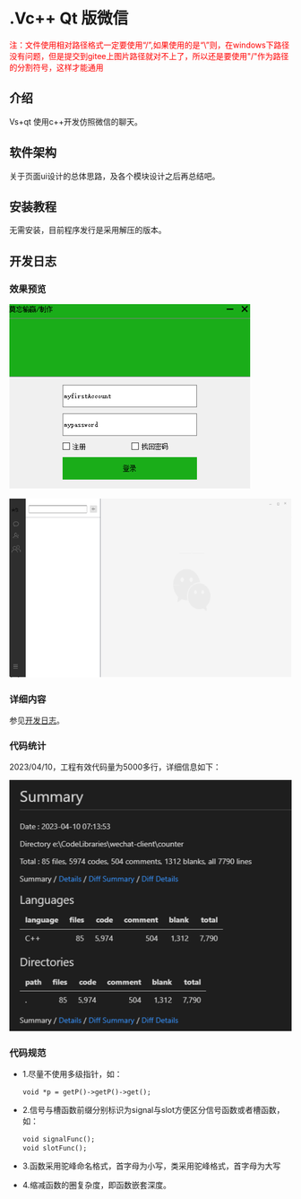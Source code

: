 # .Vc++ Qt 版微信

<font color=red>注：文件使用相对路径格式一定要使用“/”,如果使用的是“\”则，在windows下路径没有问题，但是提交到gitee上图片路径就对不上了，所以还是要使用"/"作为路径的分割符号，这样才能通用</font>

## 介绍

Vs+qt 使用c++开发仿照微信的聊天。

## 软件架构

关于页面ui设计的总体思路，及各个模块设计之后再总结吧。

## 安装教程

无需安装，目前程序发行是采用解压的版本。

## 开发日志

### 效果预览

![image-20230408195109180](./docs/images/image-20230408195109180.png)

![image-20230408195139125](./docs/images/image-20230408195139125.png)

### 详细内容

参见[开发日志](./docs/history.md)。

### 代码统计

2023/04/10，工程有效代码量为5000多行，详细信息如下：

![image-20230410071533443](./docs/images/image-20230410071533443.png)

### 代码规范

* 1.尽量不使用多级指针，如：

  ```
  void *p = getP()->getP()->get();
  ```

* 2.信号与槽函数前缀分别标识为signal与slot方便区分信号函数或者槽函数，如：

  ```
  void signalFunc();
  void slotFunc();
  ```

* 3.函数采用驼峰命名格式，首字母为小写，类采用驼峰格式，首字母为大写

* 4.缩减函数的圈复杂度，即函数嵌套深度。